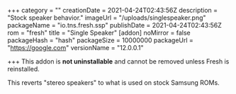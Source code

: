 +++
category = ""
creationDate = 2021-04-24T02:43:56Z
description = "Stock speaker behavior."
imageUrl = "/uploads/singlespeaker.png"
packageName = "io.tns.fresh.ssp"
publishDate = 2021-04-24T02:43:56Z
rom = "fresh"
title = "Single Speaker"
[addon]
noMirror = false
packageHash = "hash"
packageSize = 10000000
packageUrl = "https://google.com"
versionName = "12.0.0.1"

+++
This addon is **not uninstallable** and cannot be removed unless Fresh is reinstalled.

This reverts "stereo speakers" to what is used on stock Samsung ROMs.